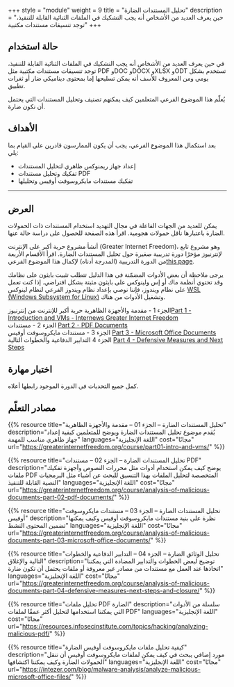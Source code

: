 +++
style = "module"
weight = 9
title = "تحليل المستندات الضارة"
description = "حين يعرف العديد من الأشخاص أنه يجب التشكيك في الملفات الثنائية القابلة للتنفيذ، توجد تنسيقات مستندات مكتبية"
+++

## حالة استخدام
في حين يعرف العديد من الأشخاص أنه يجب التشكيك في الملفات الثنائية القابلة للتنفيذ، توجد تنسيقات مستندات مكتبية مثل PDF وDOC وDOCX وXLSX وODT تستخدم بشكل يومي ومن المعروف للأسف أنه يمكن تسليحها إما بمحتوى ديناميكي ضار أو ثغرات تطبيق.

يُعلّم هذا الموضوع الفرعي المتعلمين كيف يمكنهم تصنيف وتحليل المستندات التي يحتمل أن تكون ضارة.


## الأهداف 

بعد استكمال هذا الموضوع الفرعي، يجب أن يكون الممارسون قادرين على القيام بما يلي:

- إعداد جهاز ريمنوكس ظاهري لتحليل المستندات
- تفكيك وتحليل مستندات PDF
- تفكيك مستندات مايكروسوفت أوفيس وتحليلها

---
## العرض 
يمكن للعديد من الجهات الفاعلة في مجال التهديد استخدام المستندات ذات الحمولات الضارة باعتبارها ناقل حمولات هجومية. اقرأ هذه الصفحة للحصول على دراسة حالة عنها.

أنشأ مشروع حرية أكبر على الإنترنت (Greater Internet Freedom)، وهو مشروع تابع لإنترنيوز مؤخرًا دورة تدريبية صغيرة حول تحليل المستندات الضارة. اقرأ الأقسام الأربعة من الدورة التدريبية (المدرجة أدناه) لإكمال هذا الموضوع الفرعي[this page](https://cyberhub.am/en/blog/2023/10/25/technical-writeup-malware-campaigns-targeting-armenian-infrastructure-and-users/).

يرجى ملاحظة أن بعض الأدوات المضمّنة في هذا الدليل تتطلب تثبيت بايثون على نظامك وقد تحتوي أنظمة ماك أو إس ولينوكس على بايثون مثبتة بشكل افتراضي. إذا كنت تعمل على نظام ويندوز، فإننا نوصي بإعداد نظام ويندوز الفرعي لنظام لينوكس [WSL (Windows Subsystem for Linux)](https://learn.microsoft.com/en-us/windows/wsl/install) وتشغيل الأدوات من هناك.

الجزء 1 - مقدمة والأجهزة الظاهرية حرية أكبر للإنترنت من إنترنيوز[Part 1 - Introduction and VMs - Internews Greater Internet Freedom](https://greaterinternetfreedom.org/course/part01-intro-and-vms/)\
الجزء 2 - مستندات  [Part 2 - PDF Documents](https://greaterinternetfreedom.org/course/analysis-of-malicious-documents-part-02-pdf-documents/)\
الجزء 3 - مستندات مايكروسوفت أوفيس [Part 3 - Microsoft Office Documents](https://greaterinternetfreedom.org/course/analysis-of-malicious-documents-part-03-microsoft-office-documents/)\
الجزء 4 التدابير الدفاعية والخطوات التالية [Part 4 - Defensive Measures and Next Steps](https://greaterinternetfreedom.org/course/analysis-of-malicious-documents-part-04-defensive-measures-next-steps-and-closure/)


## اختبار مهارة

كمل جميع التحديات في الدورة الموجود رابطها أعلاه.


## مصادر التعلّم

{{% resource title="تحليل المستندات الضارة – الجزء 01 – مقدمة والأجهزة الظاهرية" description="يُقدم موضوع تحليل المستندات الضارة ويوضح للمتعلمين كيفية إعداد جهاز ظاهري مناسب للمهمة" languages="اللغة الإنجليزية" cost="مجانًا" url="https://greaterinternetfreedom.org/course/part01-intro-and-vms/" %}}

{{% resource title="تحليل المستندات الضارة – الجزء 02 – مستندات PDF" description="يوضح كيف يمكن استخدام أدوات مثل محررات النصوص وأجهزة تفكيك ملفات PDF المتخصصة لتحليل الملفات بهذا التنسيق للبحث عن أشياء مثل البرمجيات النصية القابلة للتنفيذ" languages="اللغة الإنجليزية" cost="مجانًا" url="https://greaterinternetfreedom.org/course/analysis-of-malicious-documents-part-02-pdf-documents/" %}}

{{% resource title="تحليل المستندات الضارة – الجزء 03 – مستندات مايكروسوفت أوفيس" description="نظرة على بنية مستندات مايكروسوفت أوفيس وكيف يمكنها تضمين المحتوى النشط" languages="اللغة الإنجليزية" cost="مجانًا" url="https://greaterinternetfreedom.org/course/analysis-of-malicious-documents-part-03-microsoft-office-documents/" %}}

{{% resource title="تحليل الوثائق الضارة – الجزء 04 – التدابير الدفاعية والخطوات التالية والإغلاق" description="توضيح لبعض الخطوات والتدابير المضادة التي يمكننا اتخاذها عند العمل مع مستندات من مصادر غير معروفة أو ملفات يحتمل أن تكون ضارة" languages="اللغة الإنجليزية" cost="مجانًا" url="https://greaterinternetfreedom.org/course/analysis-of-malicious-documents-part-04-defensive-measures-next-steps-and-closure/" %}}

{{% resource title="تحليل ملفات PDF الضارة" description="سلسلة من الأدوات التي يمكننا استخدامها لتحليل أكثر عمقًا لملفات PDF" languages="اللغة الإنجليزية" cost="مجانًا" url="https://resources.infosecinstitute.com/topics/hacking/analyzing-malicious-pdf/" %}}

{{% resource title="كيفية تحليل ملفات مايكروسوفت أوفيس الضارة" description="مورد إضافي يبحث في كيف يمكن لملفات مايكروسوفت أوفيس أن تنقل الحمولات الضارة وكيف يمكننا اكتشافها" languages="اللغة الإنجليزية" cost="مجانًا" url="https://intezer.com/blog/malware-analysis/analyze-malicious-microsoft-office-files/" %}}
